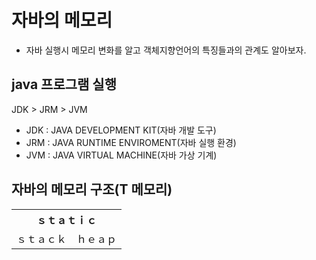 # 자바의 메모리
- 자바 실행시 메모리 변화를 알고 객체지향언어의 특징들과의 관계도 알아보자.


## java 프로그램 실행 
JDK > JRM > JVM
- JDK : JAVA DEVELOPMENT KIT(자바 개발 도구)
- JRM : JAVA RUNTIME ENVIROMENT(자바 실행 환경)
- JVM : JAVA VIRTUAL MACHINE(자바 가상 기계)


## 자바의 메모리 구조(T 메모리)
<table>
  <tr>
    <th colspan="2">ｓｔａｔｉｃ</th>
  </tr>
  <tr>
    <td>ｓｔａｃｋ</td>
    <td>ｈｅａｐ</td>
  </tr>
</table>

